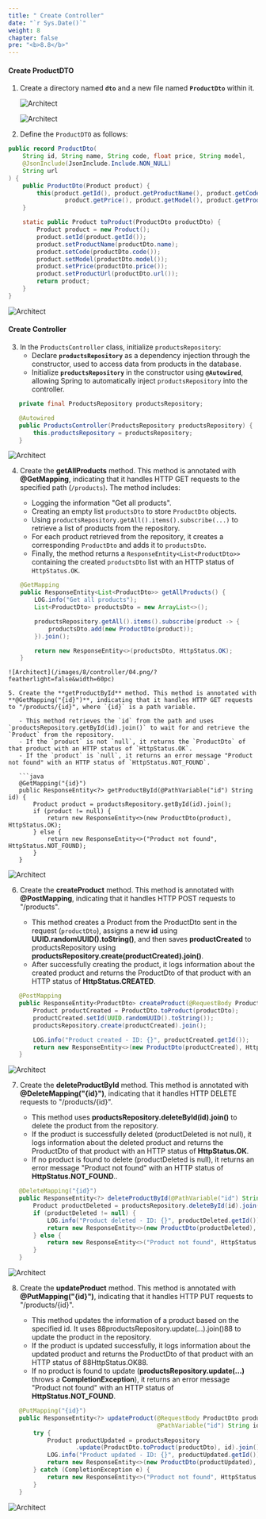 ```yaml
---
title: " Create Controller"
date: "`r Sys.Date()`"
weight: 8
chapter: false
pre: "<b>8.8</b>"
---
```


#### Create ProductDTO

1. Create a directory named **`dto`** and a new file named **`ProductDto`** within it.

   ![Architect](/images/8/controller1/01.png/?featherlight=false&width=60pc)

   ![Architect](/images/8/createRepositories/12.png?featherlight=false&width=60pc)


2. Define the `ProductDTO` as follows:

```java
public record ProductDto(
    String id, String name, String code, float price, String model,
    @JsonInclude(JsonInclude.Include.NON_NULL)
    String url
) {
    public ProductDto(Product product) {
        this(product.getId(), product.getProductName(), product.getCode(),
                product.getPrice(), product.getModel(), product.getProductUrl());
    }

    static public Product toProduct(ProductDto productDto) {
        Product product = new Product();
        product.setId(product.getId());
        product.setProductName(productDto.name);
        product.setCode(productDto.code());
        product.setModel(productDto.model());
        product.setPrice(productDto.price());
        product.setProductUrl(productDto.url());
        return product;
    }
}
```
![Architect](/images/8/controller1/02.png/?featherlight=false&width=60pc)


#### Create Controller

3. In the `ProductsController` class, initialize `productsRepository`:
   - Declare **`productsRepository`** as a dependency injection through the constructor, used to access data from products in the database.
   - Initialize **`productsRepository`** in the constructor using **`@Autowired`**, allowing Spring to automatically inject `productsRepository` into the controller.

```java
   private final ProductsRepository productsRepository;

   @Autowired
   public ProductsController(ProductsRepository productsRepository) {
       this.productsRepository = productsRepository;
   }
```
![Architect](/images/8/controller/03.png/?featherlight=false&width=60pc)

4. Create the **getAllProducts** method. This method is annotated with **@GetMapping**, indicating that it handles HTTP GET requests to the specified path (`/products`). The method includes:

   - Logging the information "Get all products".
   - Creating an empty list `productsDto` to store `ProductDto` objects.
   - Using `productsRepository.getAll().items().subscribe(...)` to retrieve a list of products from the repository.
   - For each product retrieved from the repository, it creates a corresponding `ProductDto` and adds it to `productsDto`.
   - Finally, the method returns a `ResponseEntity<List<ProductDto>>` containing the created `productsDto` list with an HTTP status of `HttpStatus.OK`.

   ```java
   @GetMapping
   public ResponseEntity<List<ProductDto>> getAllProducts() {
       LOG.info("Get all products");
       List<ProductDto> productsDto = new ArrayList<>();

       productsRepository.getAll().items().subscribe(product -> {
           productsDto.add(new ProductDto(product));
       }).join();

       return new ResponseEntity<>(productsDto, HttpStatus.OK);
   }

```
![Architect](/images/8/controller/04.png/?featherlight=false&width=60pc)

5. Create the **getProductById** method. This method is annotated with **@GetMapping("{id}")**, indicating that it handles HTTP GET requests to "/products/{id}", where `{id}` is a path variable.

   - This method retrieves the `id` from the path and uses `productsRepository.getById(id).join()` to wait for and retrieve the `Product` from the repository.
   - If the `product` is not `null`, it returns the `ProductDto` of that product with an HTTP status of `HttpStatus.OK`.
   - If the `product` is `null`, it returns an error message "Product not found" with an HTTP status of `HttpStatus.NOT_FOUND`.

   ```java
   @GetMapping("{id}")
   public ResponseEntity<?> getProductById(@PathVariable("id") String id) {
       Product product = productsRepository.getById(id).join();
       if (product != null) {
           return new ResponseEntity<>(new ProductDto(product), HttpStatus.OK);
       } else {
           return new ResponseEntity<>("Product not found", HttpStatus.NOT_FOUND);
       }
   }
```
![Architect](/images/8/controller/05.png/?featherlight=false&width=60pc)

6. Create the **createProduct** method. This method is annotated with **@PostMapping**, indicating that it handles HTTP POST requests to "/products".

   - This method creates a Product from the ProductDto sent in the request (`productDto`), assigns a new **id** using **UUID.randomUUID().toString()**, and then saves **productCreated** to productsRepository using **productsRepository.create(productCreated).join()**.
   - After successfully creating the product, it logs information about the created product and returns the ProductDto of that product with an HTTP status of **HttpStatus.CREATED**.

```java
   @PostMapping
   public ResponseEntity<ProductDto> createProduct(@RequestBody ProductDto productDto) {
       Product productCreated = ProductDto.toProduct(productDto);
       productCreated.setId(UUID.randomUUID().toString());
       productsRepository.create(productCreated).join();

       LOG.info("Product created - ID: {}", productCreated.getId());
       return new ResponseEntity<>(new ProductDto(productCreated), HttpStatus.CREATED);
   }
```
![Architect](/images/8/controller/06.png/?featherlight=false&width=60pc)

7. Create the **deleteProductById** method. This method is annotated with **@DeleteMapping("{id}")**, indicating that it handles HTTP DELETE requests to "/products/{id}".

   - This method uses **productsRepository.deleteById(id).join()** to delete the product from the repository.
   - If the product is successfully deleted (productDeleted is not null), it logs information about the deleted product and returns the ProductDto of that product with an HTTP status of  **HttpStatus.OK**.
   - If no product is found to delete (productDeleted is null), it returns an error message "Product not found" with an HTTP status of **HttpStatus.NOT_FOUND**..

```java
   @DeleteMapping("{id}")
   public ResponseEntity<?> deleteProductById(@PathVariable("id") String id) {
       Product productDeleted = productsRepository.deleteById(id).join();
       if (productDeleted != null) {
           LOG.info("Product deleted - ID: {}", productDeleted.getId());
           return new ResponseEntity<>(new ProductDto(productDeleted), HttpStatus.OK);
       } else {
           return new ResponseEntity<>("Product not found", HttpStatus.NOT_FOUND);
       }
   }
```

![Architect](/images/8/controller/07.png/?featherlight=false&width=60pc)

8. Create the **updateProduct** method. This method is annotated with **@PutMapping("{id}")**, indicating that it handles HTTP PUT requests to "/products/{id}".

   - This method updates the information of a product based on the specified id. It uses 88productsRepository.update(...).join()88 to update the product in the repository.
   - If the product is updated successfully, it logs information about the updated product and returns the ProductDto of that product with an HTTP status of 88HttpStatus.OK88.
   - If no product is found to update (**productsRepository.update(...)** throws a **CompletionException**), it returns an error message "Product not found" with an HTTP status of  **HttpStatus.NOT_FOUND**.

```java
   @PutMapping("{id}")
   public ResponseEntity<?> updateProduct(@RequestBody ProductDto productDto,
                                          @PathVariable("id") String id) {
       try {
           Product productUpdated = productsRepository
                   .update(ProductDto.toProduct(productDto), id).join();
           LOG.info("Product updated - ID: {}", productUpdated.getId());
           return new ResponseEntity<>(new ProductDto(productUpdated), HttpStatus.OK);
       } catch (CompletionException e) {
           return new ResponseEntity<>("Product not found", HttpStatus.NOT_FOUND);
       }
   }

```
![Architect](/images/8/controller/08.png/?featherlight=false&width=60pc)
